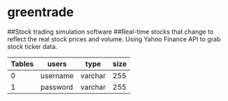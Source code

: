 # greentrade
##Stock trading simulation software
##Real-time stocks that change to reflect the real stock prices and volume.
Using Yahoo Finance API to grab stock ticker data.

Tables  | users | type | size
------------- | ------------- | ------------- | -------------
0  | username | varchar | 255
1  | password | varchar | 255 
